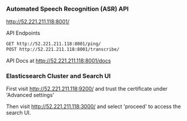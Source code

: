 ### Automated Speech Recognition (ASR) API

http://52.221.211.118:8001/

API Endpoints

```bash
GET http://52.221.211.118:8001/ping/
POST http://52.221.211.118:8001/transcribe/
```

API Docs at http://52.221.211.118:8001/docs

### Elasticsearch Cluster and Search UI

First visit http://52.221.211.118:9200/ and trust the certificate under 'Advanced settings'

Then visit http://52.221.211.118:3000/ and select 'proceed' to access the search UI.
